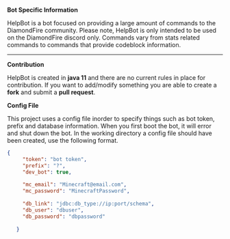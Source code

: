 
**Bot Specific Information**

HelpBot is a bot focused on providing a large amount of commands to the DiamondFire community. Please note, HelpBot is only intended to be used on the DiamondFire discord only.
Commands vary from stats related commands to commands that provide codeblock information.
 
***

**Contribution** 

HelpBot is created in **java 11** and there are no current rules in place for contribution. If you want to add/modify something you are able to create a **fork** and submit a **pull request**.

**Config File**

This project uses a config file inorder to specify things such as bot token, prefix and database information. When you first boot the bot, it will error and shut down the bot. In the working directory a config file should have been created, use the following format.
```json
{
     "token": "bot token",
     "prefix": "?",
     "dev_bot": true,
     
     "mc_email": "Minecraft@email.com",
     "mc_password": "MinecraftPassword",
     
     "db_link": "jdbc:db_type://ip:port/schema",
     "db_user": "dbuser",
     "db_password": "dbpassword"
     
   }